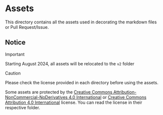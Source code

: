 # Assets
This directory contains all the assets used in decorating the markdown files or Pull Request/Issue.

## Notice

> [!IMPORTANT]
> Starting August 2024, all assets will be relocated to the `v2` folder

> [!CAUTION]
> Please check the license provided in each directory before using the assets.

Some assets are protected by the [Creative Commons Attribution-NonCommercial-NoDerivatives 4.0 International](https://creativecommons.org/licenses/by-nc-nd/4.0/) or [Creative Commons Attribution 4.0 International](https://creativecommons.org/licenses/by/4.0/) license. You can read the license in their respective folder.
